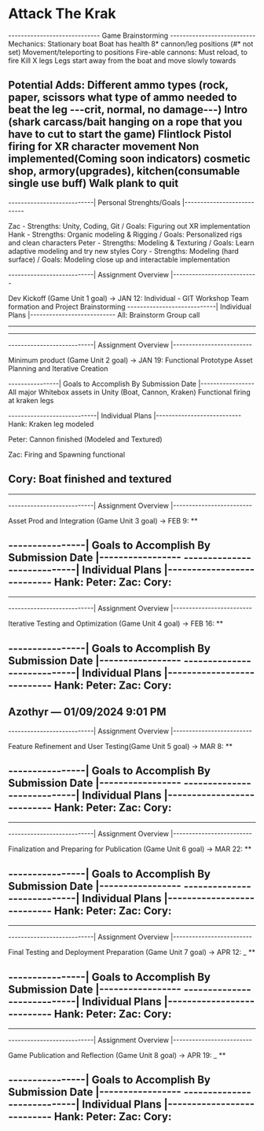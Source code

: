# Attack The Krak 

----------------------------- Game Brainstorming ---------------------------
Mechanics:
Stationary boat
Boat has health
8* cannon/leg positions (#* not set)
Movement/teleporting to positions
Fire-able cannons:
Must reload, to fire
Kill X legs
Legs start away from the boat and move slowly towards

Potential Adds:
Different ammo types (rock, paper, scissors what type of ammo needed to beat the leg ---crit, normal, no damage---)
Intro (shark carcass/bait hanging on a rope that you have to cut to start the game)
Flintlock Pistol firing for XR character movement
Non implemented(Coming soon indicators) cosmetic shop, armory(upgrades), kitchen(consumable single use buff)
Walk plank to quit
-------------------------------------------------------------------------------

---------------------------| Personal Strenghts/Goals |---------------------------

Zac - Strengths: Unity, Coding, Git / Goals: Figuring out XR implementation
Hank - Strengths: Organic modeling & Rigging / Goals: Personalized rigs and clean characters
Peter - Strengths: Modeling & Texturing / Goals: Learn adaptive modeling and try new styles
Cory - Strengths: Modeling (hard surface) / Goals: Modeling close up and interactable implementation

---------------------------| Assignment Overview |---------------------------

Dev Kickoff (Game Unit 1 goal) -> JAN 12:
Individual - GIT Workshop
Team formation and Project Brainstorming
----------------------------| Individual Plans |---------------------------
All:
Brainstorm
Group call

------------------------------------------------------------------------------- 
-------------------------------------------------------------------------------
---------------------------| Assignment Overview |-------------------------

Minimum product (Game Unit 2 goal) -> JAN 19:
Functional Prototype
Asset Planning and Iterative Creation

----------------| Goals to Accomplish By Submission Date |-----------------
All major Whitebox assets in Unity (Boat, Cannon, Kraken)
Functional firing at kraken legs

----------------------------| Individual Plans |---------------------------
Hank:
Kraken leg modeled

Peter:
Cannon finished (Modeled and Textured)

Zac:
Firing and Spawning functional

Cory:
Boat finished and textured
------------------------------------------------------------------------------- 
-------------------------------------------------------------------------------
---------------------------| Assignment Overview |-------------------------

Asset Prod and Integration (Game Unit 3 goal) -> FEB 9:
**

----------------| Goals to Accomplish By Submission Date |-----------------
----------------------------| Individual Plans |---------------------------
Hank:
Peter:
Zac:
Cory:
------------------------------------------------------------------------------- 
-------------------------------------------------------------------------------
---------------------------| Assignment Overview |-------------------------

Iterative Testing and Optimization (Game Unit 4 goal) -> FEB 16:
**

----------------| Goals to Accomplish By Submission Date |-----------------
----------------------------| Individual Plans |---------------------------
Hank:
Peter:
Zac:
Cory:
------------------------------------------------------------------------------- 
Azothyr — 01/09/2024 9:01 PM
-------------------------------------------------------------------------------
---------------------------| Assignment Overview |-------------------------

Feature Refinement and User Testing(Game Unit 5 goal) -> MAR 8:
**

----------------| Goals to Accomplish By Submission Date |-----------------
----------------------------| Individual Plans |---------------------------
Hank:
Peter:
Zac:
Cory:
------------------------------------------------------------------------------- 
-------------------------------------------------------------------------------
---------------------------| Assignment Overview |-------------------------

Finalization and Preparing for Publication (Game Unit 6 goal) -> MAR 22:
**

----------------| Goals to Accomplish By Submission Date |-----------------
----------------------------| Individual Plans |---------------------------
Hank:
Peter:
Zac:
Cory:
------------------------------------------------------------------------------- 
-------------------------------------------------------------------------------
---------------------------| Assignment Overview |-------------------------

Final Testing and Deployment Preparation (Game Unit 7 goal) -> APR 12:
_
**

----------------| Goals to Accomplish By Submission Date |-----------------
----------------------------| Individual Plans |---------------------------
Hank:
Peter:
Zac:
Cory:
------------------------------------------------------------------------------- 
-------------------------------------------------------------------------------
---------------------------| Assignment Overview |-------------------------

Game Publication and Reflection (Game Unit 8 goal) -> APR 19:
_
**

----------------| Goals to Accomplish By Submission Date |-----------------
----------------------------| Individual Plans |---------------------------
Hank:
Peter:
Zac:
Cory:
------------------------------------------------------------------------------- 
